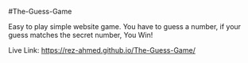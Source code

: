 #The-Guess-Game

Easy to play simple website game. You have to guess a number, if your guess matches the secret number, You Win!

Live Link: https://rez-ahmed.github.io/The-Guess-Game/
